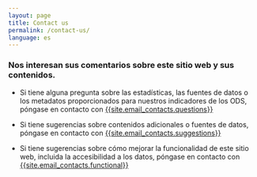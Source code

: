 ```yaml
---
layout: page
title: Contact us
permalink: /contact-us/
language: es
---
```


### Nos interesan sus comentarios sobre este sitio web y sus contenidos.


- Si tiene alguna pregunta sobre las estadísticas, las fuentes de datos o los metadatos proporcionados para nuestros indicadores de los ODS, póngase en contacto con [{{site.email_contacts.questions}}](mailto:{{site.email_contacts.questions}})

- Si tiene sugerencias sobre contenidos adicionales o fuentes de datos, póngase en contacto con [{{site.email_contacts.suggestions}}](mailto:{{site.email_contacts.suggestions}})

- Si tiene sugerencias sobre cómo mejorar la funcionalidad de este sitio web, incluida la accesibilidad a los datos, póngase en contacto con [{{site.email_contacts.functional}}](mailto:{{site.email_contacts.functional}})